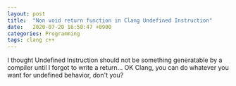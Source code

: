 ```yaml
---
layout: post 
title:  "Non void return function in Clang Undefined Instruction"
date:   2020-07-20 16:50:47 +0900
categories: Programming 
tags: clang c++
---
```


I thought Undefined Instruction should not be something generatable by a compiler until I forgot to write a return...
OK Clang, you can do whatever you want for undefined behavior, don't you?
